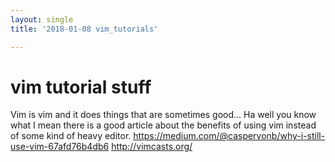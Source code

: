 ```yaml
---
layout: single
title: '2018-01-08 vim_tutorials'

---
```

# vim tutorial stuff 
Vim is vim and it does things that are sometimes good...   Ha well you know what I mean
there is a good article about the benefits of using vim instead of some kind of heavy editor.  https://medium.com/@caspervonb/why-i-still-use-vim-67afd76b4db6 
http://vimcasts.org/

